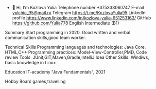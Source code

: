 - 👋 Hi, I’m Kozlova Yulia
Telephone number   +375333060747
E-mail     yulchic_95@mail.ru
Telegram   https://t.me/KozlovaYulia95
LinkedIn profile   https://www.linkedin.com/in/kozlova-yulia-651253163/
GitHub   https://github.com/Yulia778
English  Intermediate (B1)
 
 Summary
Start programming in 2020.
Good written and verbal communication skills,good team worker.

Technical Skills
Programming languages and technologies:  Java Core, HTML,C++
Programming practices: Model-View-Controller,PMD, Code review
Tools: JUnit,GIT,Maven,Gradle,IntelliJ Idea
Other Skills: Windiws, basic knowledge in Linux

Education
IT-academy "Java Fundamentals", 2021

Hobby
Board games,travelling
